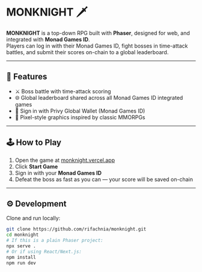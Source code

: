 # MONKNIGHT 🗡️

**MONKNIGHT** is a top-down RPG built with **Phaser**, designed for web, and integrated with **Monad Games ID**.  
Players can log in with their Monad Games ID, fight bosses in time-attack battles, and submit their scores on-chain to a global leaderboard.

---

## 🚀 Features
- ⚔️ Boss battle with time-attack scoring  
- 🌐 Global leaderboard shared across all Monad Games ID integrated games  
- 🔑 Sign in with Privy Global Wallet (Monad Games ID)  
- 🎨 Pixel-style graphics inspired by classic MMORPGs  

---

## 🕹️ How to Play
1. Open the game at [monknight.vercel.app](https://monknight.vercel.app) 
2. Click **Start Game**  
3. Sign in with your **Monad Games ID**  
4. Defeat the boss as fast as you can — your score will be saved on-chain  

---

## ⚙️ Development
Clone and run locally:

```bash
git clone https://github.com/rifachnia/monknight.git
cd monknight
# If this is a plain Phaser project:
npx serve .
# Or if using React/Next.js:
npm install
npm run dev
